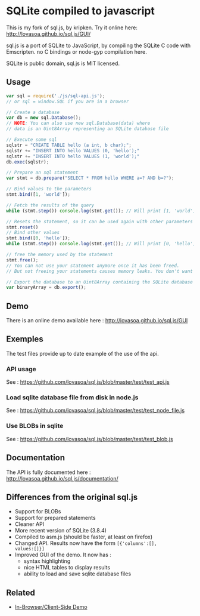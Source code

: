 # SQLite compiled to javascript

This is my fork of sql.js, by kripken. Try it online here: http://lovasoa.github.io/sql.js/GUI/

sql.js is a port of SQLite to JavaScript, by compiling the SQLite C code with Emscripten.
no C bindings or node-gyp compilation here.

SQLite is public domain, sql.js is MIT licensed.

## Usage

```javascript
var sql = require('./js/sql-api.js');
// or sql = window.SQL if you are in a browser

// Create a database
var db = new sql.Database();
// NOTE: You can also use new sql.Database(data) where
// data is an Uint8Array representing an SQLite database file

// Execute some sql
sqlstr = "CREATE TABLE hello (a int, b char);";
sqlstr += "INSERT INTO hello VALUES (0, 'hello');"
sqlstr += "INSERT INTO hello VALUES (1, 'world');"
db.exec(sqlstr);

// Prepare an sql statement
var stmt = db.prepare("SELECT * FROM hello WHERE a=? AND b=?");

// Bind values to the parameters
stmt.bind([1, 'world']);

// Fetch the results of the query
while (stmt.step()) console.log(stmt.get()); // Will print [1, 'world']

// Resets the statement, so it can be used again with other parameters
stmt.reset()
// Bind other values
stmt.bind([0, 'hello']);
while (stmt.step()) console.log(stmt.get()); // Will print [0, 'hello']

// free the memory used by the statement
stmt.free();
// You can not use your statement anymore once it has been freed.
// But not freeing your statements causes memory leaks. You don't want that.

// Export the database to an Uint8Array containing the SQLite database file
var binaryArray = db.export();
```

## Demo
There is an online demo available here : http://lovasoa.github.io/sql.js/GUI

## Exemples
The test files provide up to date example of the use of the api.
### API usage
See : https://github.com/lovasoa/sql.js/blob/master/test/test_api.js
### Load sqlite database file from disk in node.js
See : https://github.com/lovasoa/sql.js/blob/master/test/test_node_file.js
### Use BLOBs in sqlite
See : https://github.com/lovasoa/sql.js/blob/master/test/test_blob.js

## Documentation
The API is fully documented here : http://lovasoa.github.io/sql.js/documentation/

## Differences from the original sql.js
 * Support for BLOBs
 * Support for prepared statements
 * Cleaner API
 * More recent version of SQLite (3.8.4)
 * Compiled to asm.js (should be faster, at least on firefox)
 * Changed API. Results now have the form <code>[{'columns':[], values:[]}]</code>
 * Improved GUI of the demo. It now has :
   * syntax highlighting
   * nice HTML tables to display results
   * ability to load and save sqlite database files

## Related

* [In-Browser/Client-Side Demo](http://lovasoa.github.io/sql.js/GUI/)

